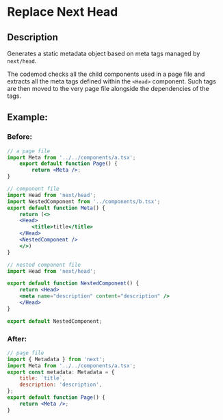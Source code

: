 # Replace Next Head

## Description

Generates a static metadata object based on meta tags managed by `next/head`.

The codemod checks all the child components used in a page file and extracts all the meta tags defined within the `<Head>` component. Such tags are then moved to the very page file alongside the dependencies of the tags.

## Example:

### Before:

```jsx
// a page file
import Meta from '../../components/a.tsx';
	export default function Page() {
		return <Meta />;
}

// component file
import Head from 'next/head';
import NestedComponent from '../components/b.tsx';
export default function Meta() {
	return (<>
	<Head>
		<title>title</title>
	</Head>
	<NestedComponent />
	</>)
}

// nested component file
import Head from 'next/head';

export default function NestedComponent() {
	return <Head>
	<meta name="description" content="description" />
	</Head>
}

export default NestedComponent;
```

### After:

```jsx
// page file
import { Metadata } from 'next';
import Meta from '../../components/a.tsx';
export const metadata: Metadata = {
	title: `title`,
	description: 'description',
};
export default function Page() {
	return <Meta />;
}
```

